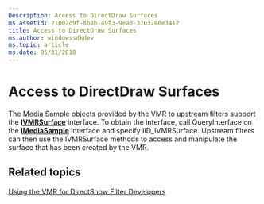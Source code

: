 ```yaml
---
Description: Access to DirectDraw Surfaces
ms.assetid: 21002c9f-8b8b-49f3-9ea3-3703780e3412
title: Access to DirectDraw Surfaces
ms.author: windowssdkdev
ms.topic: article
ms.date: 05/31/2018
---
```


# Access to DirectDraw Surfaces

The Media Sample objects provided by the VMR to upstream filters support the [**IVMRSurface**](/windows/desktop/api/Strmif/nn-strmif-ivmrsurface) interface. To obtain the interface, call QueryInterface on the [**IMediaSample**](/windows/desktop/api/Strmif/nn-strmif-imediasample) interface and specify IID\_IVMRSurface. Upstream filters can then use the IVMRSurface methods to access and manipulate the surface that has been created by the VMR.

## Related topics

<dl> <dt>

[Using the VMR for DirectShow Filter Developers](using-the-vmr-for-directshow-filter-developers.md)
</dt> </dl>

 

 



